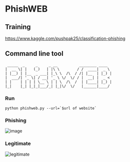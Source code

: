 # PhishWEB
## Training
 https://www.kaggle.com/pushpak25/classification-phishing
 
## Command line tool
```
 _____  _     _     _ __          ________ ____  
|  __ \| |   (_)   | |\ \        / /  ____|  _ \ 
| |__) | |__  _ ___| |_\ \  /\  / /| |__  | |_) |
|  ___/| '_ \| / __| '_ \ \/  \/ / |  __| |  _ < 
| |    | | | | \__ \ | | \  /\  /  | |____| |_) |
|_|    |_| |_|_|___/_| |_|\/  \/   |______|____/ 
```
### Run 
```
python phishweb.py --url=`$url of website`
```

### Phishing
![image](https://user-images.githubusercontent.com/50488701/206851795-2a57d86b-dbf2-4c03-97f9-142d56112f59.png)

### Legitimate
![legitimate](https://user-images.githubusercontent.com/50488701/206851930-8cc89c66-d78b-4ddc-ae65-87f3e2cc2077.jpg)
